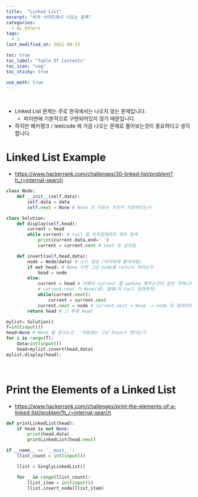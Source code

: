 ```yaml
---
title:  "Linked List"
excerpt: "외국 사이트에서 나오는 문제"
categories:
  - AL_Others
tags:
  - 1
last_modified_at: 2021-08-15

toc: true
toc_label: "Table Of Contents"
toc_icon: "cog"
toc_sticky: true

use_math: true
---
```


<br>

- Linked List 문제는 주로 한국에서는 나오지 않는 문제입니다. 
  - 파이썬에 기본적으로 구현되어있지 않기 때문입니다.
- 하지만 해커랭크 / leetcode 에 가끔 나오는 문제로 풀어보는것이 중요하다고 생각합니다.

# Linked List Example

- https://www.hackerrank.com/challenges/30-linked-list/problem?h_r=internal-search

```python
class Node:
    def __init__(self,data):
        self.data = data
        self.next = None # None 인 이유는 우리가 지정하라는거 

class Solution: 
    def display(self,head):
        current = head
        while current: # tail 을 마주칠떄까지 계속 탐색
            print(current.data,end=' ')
            current = current.next # next 로 깊어짐

    def insert(self,head,data): 
        node = Node(data) # 노드 생성 (마지막에 붙여야됨)
        if not head: # None 이면 그냥 node를 return 하라는것
            head = node
        else:
            current = head # 어짜피 current 를 update 해주는건데 같은 객체니까.. 상관없음
            # current.next 가 None(끝) 일떄(즉 tail 일때까지)
            while(current.next):  
                current = current.next
            current.next = node # current.next = None -> node 로 업데이트
        return head # 그 후에 head 

mylist= Solution()
T=int(input())
head=None # None 을 준다는건 , 처음에는 그냥 Insert 한다는거
for i in range(T):
    data=int(input())
    head=mylist.insert(head,data)    
mylist.display(head); 	  
```

<br>

# Print the Elements of a Linked List

- https://www.hackerrank.com/challenges/print-the-elements-of-a-linked-list/problem?h_r=internal-search

```python
def printLinkedList(head):
    if head is not None:
        print(head.data)
        printLinkedList(head.next)

if __name__ == '__main__':
    llist_count = int(input())

    llist = SinglyLinkedList()

    for _ in range(llist_count):
        llist_item = int(input())
        llist.insert_node(llist_item)
```
